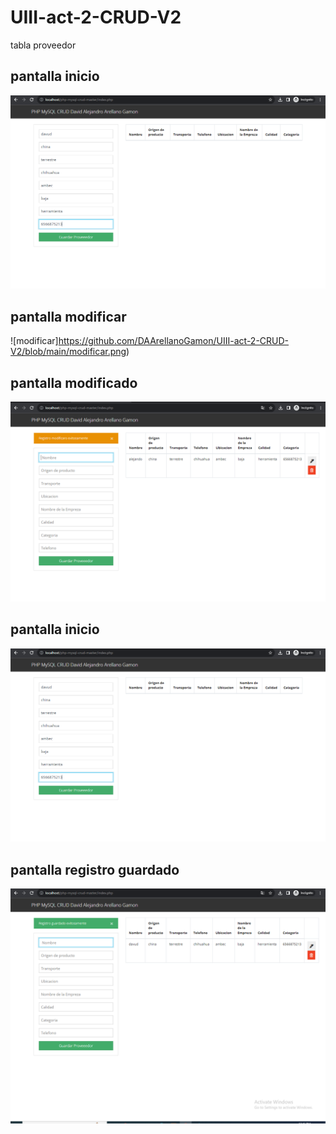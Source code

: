 # UIII-act-2-CRUD-V2
tabla proveedor

## pantalla inicio
![inicio](https://github.com/DAArellanoGamon/UIII-act-2-CRUD-V2/blob/main/inicio.png)
## pantalla modificar
![modificar]https://github.com/DAArellanoGamon/UIII-act-2-CRUD-V2/blob/main/modificar.png)
## pantalla modificado
![modificado](https://github.com/DAArellanoGamon/UIII-act-2-CRUD-V2/blob/main/modificado.png)
## pantalla inicio
![inicio](https://github.com/DAArellanoGamon/UIII-act-2-CRUD-V2/blob/main/inicio.png)
## pantalla registro guardado
![registro](https://github.com/DAArellanoGamon/UIII-act-2-CRUD-V2/blob/main/registroguardado.png)

